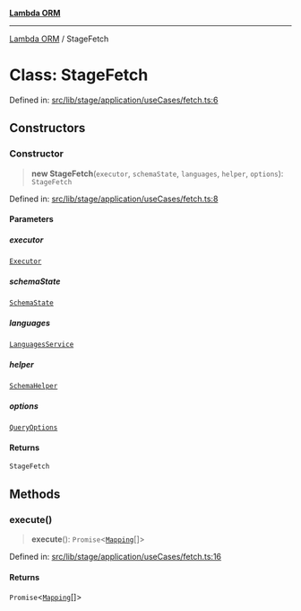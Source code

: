 [**Lambda ORM**](../README.md)

***

[Lambda ORM](../README.md) / StageFetch

# Class: StageFetch

Defined in: [src/lib/stage/application/useCases/fetch.ts:6](https://github.com/lambda-orm/lambdaorm/blob/3651733ea30a9b22e5794fe9b49a401b0588ef00/src/lib/stage/application/useCases/fetch.ts#L6)

## Constructors

### Constructor

> **new StageFetch**(`executor`, `schemaState`, `languages`, `helper`, `options`): `StageFetch`

Defined in: [src/lib/stage/application/useCases/fetch.ts:8](https://github.com/lambda-orm/lambdaorm/blob/3651733ea30a9b22e5794fe9b49a401b0588ef00/src/lib/stage/application/useCases/fetch.ts#L8)

#### Parameters

##### executor

[`Executor`](../interfaces/Executor.md)

##### schemaState

[`SchemaState`](SchemaState.md)

##### languages

[`LanguagesService`](LanguagesService.md)

##### helper

[`SchemaHelper`](SchemaHelper.md)

##### options

[`QueryOptions`](../interfaces/QueryOptions.md)

#### Returns

`StageFetch`

## Methods

### execute()

> **execute**(): `Promise`\<[`Mapping`](../interfaces/Mapping.md)[]\>

Defined in: [src/lib/stage/application/useCases/fetch.ts:16](https://github.com/lambda-orm/lambdaorm/blob/3651733ea30a9b22e5794fe9b49a401b0588ef00/src/lib/stage/application/useCases/fetch.ts#L16)

#### Returns

`Promise`\<[`Mapping`](../interfaces/Mapping.md)[]\>
